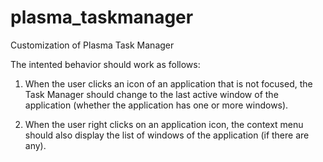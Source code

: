 # plasma_taskmanager
Customization of Plasma Task Manager

The intented behavior should work as follows:

1. When the user clicks an icon of an application that is not focused, the Task Manager should change to the last active window of the application (whether the application has one or more windows).

2. When the user right clicks on an application icon, the context menu should also display the list of windows of the application (if there are any).
